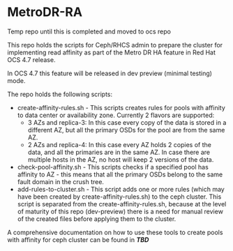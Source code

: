 # MetroDR-RA
Temp repo until this is completed and moved to ocs repo

This repo holds the scripts for Ceph/RHCS admin to prepare the cluster for implementing read affinity as part of the Metro DR HA feature in Red Hat OCS 4.7 release.

In OCS 4.7 this feature will be released in dev preview (minimal testing) mode.

The repo holds the following scripts:
* create-affinity-rules.sh - This scripts creates rules for pools with affinity to data center or availability zone. Currently 2 flavors are supported:
  * 3 AZs and replica-3: In this case every copy of the data is stored in a different AZ, but all the primary OSDs for the pool are from the same AZ. 
  * 2 AZs and replica-4: In this case every AZ holds 2 copies of the data, and all the primaries are in the same AZ. In case there are multiple hosts in the AZ, no host will keep 2 versions of the data.
* check-pool-affinity.sh - This scripts checks if a specified pool has affinity to AZ - this means that all the primary OSDs belong to the same fault domain in the crush tree.
* add-rules-to-cluster.sh - This script adds one or more rules (which may have been created by create-affinity-rules.sh) to the ceph cluster. This script is separated from the create-affinity-rules.sh, because at the level of maturity of this repo (dev-preview) there is a need for manual review of the created files before applying them to the cluster.

A comprehensive documentation on how to use these tools to create pools with affinity for ceph cluster can be found in ***TBD***
